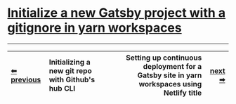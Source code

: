 # [Initialize a new Gatsby project with a gitignore in yarn workspaces](https://egghead.io/lessons/gatsby-initialize-a-new-gatsby-project-with-a-gitignore-in-yarn-workspaces?pl=building-a-serverless-jamstack-todo-app-with-netlify-gatsby-graphql-and-faunadb-53bb)

---

| <a href="./1.md">&#11013; previous</a> | Initializing a new git repo with Github's hub CLI |     | Setting up continuous deployment for a Gatsby site in yarn workspaces using Netlify title | <a href="./3.md">next &#10145;</a> |
| :------------------------------------- | :------------------------------------------------ | --- | ----------------------------------------------------------------------------------------: | ---------------------------------: |

